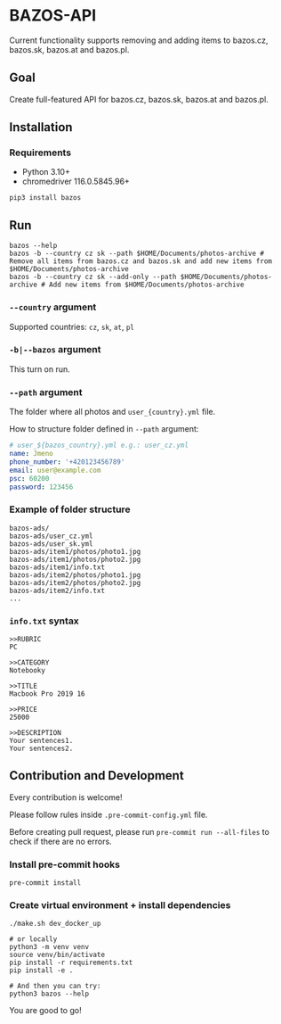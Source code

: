 # BAZOS-API

Current functionality supports removing and adding items to bazos.cz, bazos.sk, bazos.at and bazos.pl.

## Goal
Create full-featured API for bazos.cz, bazos.sk, bazos.at and bazos.pl.

## Installation
### Requirements
- Python 3.10+
- chromedriver 116.0.5845.96+

```shell
pip3 install bazos
```

## Run

```shell
bazos --help
bazos -b --country cz sk --path $HOME/Documents/photos-archive # Remove all items from bazos.cz and bazos.sk and add new items from $HOME/Documents/photos-archive
bazos -b --country cz sk --add-only --path $HOME/Documents/photos-archive # Add new items from $HOME/Documents/photos-archive
```

### `--country` argument
Supported countries: `cz`, `sk`, `at`, `pl`


### `-b|--bazos` argument
This turn on run.

### `--path` argument
The folder where all photos and `user_{country}.yml` file.

How to structure folder defined in `--path` argument:

```yml
# user_${bazos_country}.yml e.g.: user_cz.yml
name: Jmeno
phone_number: '+420123456789'
email: user@example.com
psc: 60200
password: 123456
```


### Example of folder structure

```shell
bazos-ads/
bazos-ads/user_cz.yml
bazos-ads/user_sk.yml
bazos-ads/item1/photos/photo1.jpg
bazos-ads/item1/photos/photo2.jpg
bazos-ads/item1/info.txt
bazos-ads/item2/photos/photo1.jpg
bazos-ads/item2/photos/photo2.jpg
bazos-ads/item2/info.txt
...
```

### `info.txt` syntax

```shell
>>RUBRIC
PC

>>CATEGORY
Notebooky

>>TITLE
Macbook Pro 2019 16

>>PRICE
25000

>>DESCRIPTION
Your sentences1.
Your sentences2.
```


## Contribution and Development

Every contribution is welcome!

Please follow rules inside `.pre-commit-config.yml` file.

Before creating pull request, please run `pre-commit run --all-files` to check if there are no errors.

### Install pre-commit hooks

```shell
pre-commit install
```

### Create virtual environment + install dependencies

```shell
./make.sh dev_docker_up

# or locally
python3 -m venv venv
source venv/bin/activate
pip install -r requirements.txt
pip install -e .

# And then you can try:
python3 bazos --help
```

You are good to go!
